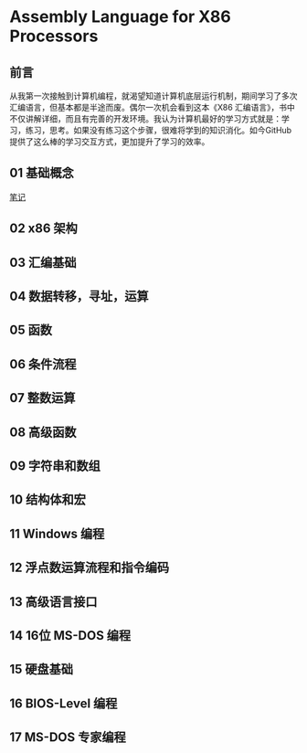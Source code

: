 # Assembly Language for X86 Processors
## 前言
从我第一次接触到计算机编程，就渴望知道计算机底层运行机制，期间学习了多次汇编语言，但基本都是半途而废。偶尔一次机会看到这本《X86 汇编语言》，书中不仅讲解详细，而且有完善的开发环境。我认为计算机最好的学习方式就是：学习，练习，思考。如果没有练习这个步骤，很难将学到的知识消化。如今GitHub提供了这么棒的学习交互方式，更加提升了学习的效率。

## 01 基础概念
[笔记](ch01/README.MD)
## 02 x86 架构

## 03 汇编基础

## 04 数据转移，寻址，运算

## 05 函数

## 06 条件流程

## 07 整数运算

## 08 高级函数

## 09 字符串和数组

## 10 结构体和宏

## 11 Windows 编程

## 12 浮点数运算流程和指令编码

## 13 高级语言接口

## 14 16位 MS-DOS 编程

## 15 硬盘基础

## 16 BIOS-Level 编程

## 17 MS-DOS 专家编程